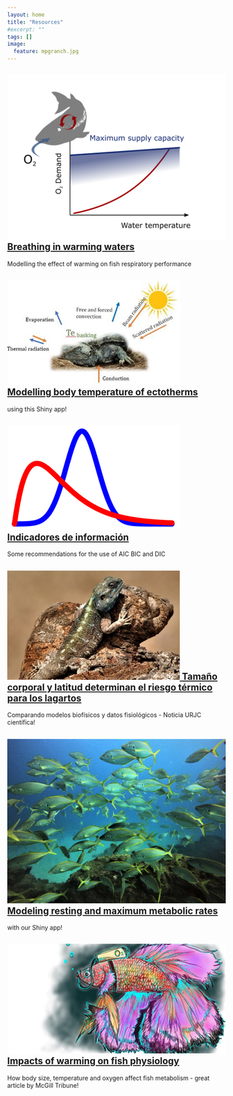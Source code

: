 ```yaml
---
layout: home
title: "Resources"
#excerpt: ""
tags: []
image:
  feature: mpgranch.jpg
---
```

<div class="titles">
  
  <!---><!--->
  
  <div class="tile">
    <h2 class="post-title"><a href="/posts/oxygen_limitation">
    <img src="/images/news/fig PNAS media.png"/>
    Breathing in warming waters </a></h2>
    <p class="post-excerpt"> Modelling the effect of warming on fish respiratory performance </p>
  </div>
  
  <!---><!--->
  
  <div class="tile">
    <h2 class="post-title"> <a href="/posts/temperature_distributions"> 
    <img src="/images/posts/bodytemp.jpg"/>
    Modelling body temperature of ectotherms </a></h2>
    using this Shiny app!
  </div>
    
  <!---><!--->
  
  <div class="tile">
    <h2 class="post-title"><a href="/posts/information_criterion">
    <img src="/images/posts/Bayes_icon.jpg"/>
    Indicadores de información </a></h2>
    <p class="post-excerpt"> Some recommendations for the use of AIC BIC and DIC </p>
  </div>
  
  <!---><!--->
  
  <div class="tile">
    <h2 class="post-title">
    <a href="https://www.urjc.es/todas-las-noticias-de-actualidad-cientifica/5109-el-cambio-climatico-amenaza-la-supervivencia-de-lagartos-de-mayor-tamano"><img src="/images/posts/lizard2.jpg"/> Tamaño corporal y latitud determinan el riesgo térmico para los lagartos </a></h2>
    <p class="post-excerpt"> Comparando modelos biofísicos y datos fisiológicos - Noticia URJC científica! </p>
  </div> 
  
<!---><!--->
  
  <div class="tile">
    <h2 class="post-title">
    <a href="https://jrubalcaba.shinyapps.io/app_oxlim/"><img src="/images/posts/fishbank.jpg"/> Modeling resting and maximum metabolic rates </a></h2>
    <p class="post-excerpt"> with our Shiny app!</p>
  </div>
    
  <!---><!--->
  
  <div class="tile">
    <h2 class="post-title">
    <a href="http://www.mcgilltribune.com/sci-tech/disappearing-giants-how-warming-oceans-are-suffocating-large-fish-02022021/"><img src="/images/posts/taja-de-silva-scitech-disappearing-giants-1000x500.jpg"/> Impacts of warming on fish physiology </a></h2>
    <p class="post-excerpt"> How body size, temperature and oxygen affect fish metabolism - great article by McGill Tribune! </p>
  </div>
  
  <!---><!--->
  
  
</div>
